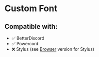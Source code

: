 # Custom Font

## Compatible with:

- ✅ BetterDiscord
- ✅ Powercord
- ❌ Stylus (see [Browser](https://github.com/Tomrdh/discord-addons/blob/master/other/CustomFontForBrowser.css) version for Stylus)
